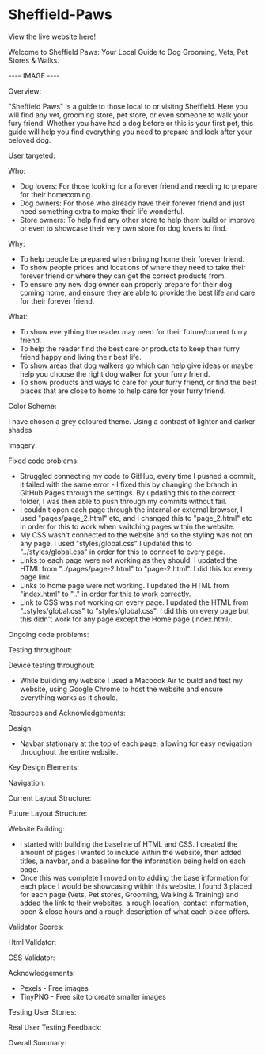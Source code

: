 # Sheffield-Paws

View the live website [here](https://sophie-mal.github.io/Sheffield-Paws/)!

Welcome to Sheffield Paws: Your Local Guide to Dog Grooming, Vets, Pet Stores & Walks.

---- IMAGE ----

Overview:

"Sheffield Paws" is a guide to those local to or visitng Sheffield. Here you will find any vet, grooming store, pet store, or even someone to walk your fury friend! Whether you have had a dog before or this is your first pet, this guide will help you find everything you need to prepare and look after your beloved dog.

User targeted:

Who:

* Dog lovers: For those looking for a forever friend and needing to prepare for their homecoming.
* Dog owners: For those who already have their forever friend and just need something extra to make their life wonderful.
* Store owners: To help find any other store to help them build or improve or even to showcase their very own store for dog lovers to find.

Why:

* To help people be prepared when bringing home their forever friend.
* To show people prices and locations of where they need to take their forever friend or where they can get the correct products from.
* To ensure any new dog owner can properly prepare for their dog coming home, and ensure they are able to provide the best life and care for their forever friend.

What:

* To show everything the reader may need for their future/current furry friend.
* To help the reader find the best care or products to keep their furry friend happy and living their best life.
* To show areas that dog walkers go which can help give ideas or maybe help you choose the right dog walker for your furry friend.
* To show products and ways to care for your furry friend, or find the best places that are close to home to help care for your furry friend.

Color Scheme:

I have chosen a grey coloured theme. Using a contrast of lighter and darker shades

Imagery:



Fixed code problems:

* Struggled connecting my code to GitHub, every time I pushed a commit, it failed with the same error - I fixed this by changing the branch in GitHub Pages through the settings. By updating this to the correct folder, I was then able to push through my commits without fail.
* I couldn't open each page through the internal or external browser, I used "pages/page_2.html" etc, and I changed this to "page_2.html" etc in order for this to work when switching pages within the website.
* My CSS wasn't connected to the website and so the styling was not on any page. I used "styles/global.css" I updated this to "../styles/global.css" in order for this to connect to every page.
* Links to each page were not working as they should. I updated the HTML from "../pages/page-2.html" to "page-2.html". I did this for every page link.
* Links to home page were not working. I updated the HTML from "index.html" to ".." in order for this to work correctly.
* Link to CSS was not working on every page. I updated the HTML from "..styles/global.css" to "styles/global.css". I did this on every page but this didn't work for any page except the Home page (index.html). 

Ongoing code problems:



Testing throughout:



Device testing throughout:

* While building my website I used a Macbook Air to build and test my website, using Google Chrome to host the website and ensure everything works as it should.

Resources and Acknowledgements:



Design:

* Navbar stationary at the top of each page, allowing for easy nevigation throughout the entire website.


Key Design Elements:



Navigation:



Current Layout Structure:



Future Layout Structure:



Website Building:

* I started with building the baseline of HTML and CSS. I created the amount of pages I wanted to include within the website, then added titles, a navbar, and a baseline for the information being held on each page.
* Once this was complete I moved on to adding the base information for each place I would be showcasing within this website. I found 3 placed for each page (Vets, Pet stores, Grooming, Walking & Training) and added the link to their websites, a rough location, contact information, open & close hours and a rough description of what each place offers.

Validator Scores:



Html Validator:



CSS Validator:



Acknowledgements:

* Pexels - Free images
* TinyPNG - Free site to create smaller images

Testing User Stories:



Real User Testing Feedback:



Overall Summary:



